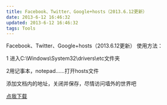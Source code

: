```yaml
---
title: Facebook、Twitter、Google+hosts（2013.6.12更新）
date: 2013-6-12 16:46:32
updated: 2013-6-12 16:46:32
tags: Tools
---
```

Facebook、Twitter、Google+hosts（2013.6.12更新）
使用方法：

1 进入C:\Windows\System32\drivers\etc文件夹

2用记事本，notepad......打开hosts文件

添加文档内的地址，关闭并保存，尽情访问墙外的世界吧

[点我下载](http://pan.baidu.com/share/link?shareid=3025165130&amp;uk=1849011432)